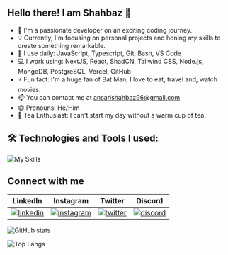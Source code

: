 ## Hello there! I am Shahbaz 👋
- 🔭 I'm a passionate developer on an exciting coding journey.
- 💡 Currently, I'm focusing on personal projects and honing my skills to create something remarkable.
- 🚀 I use daily: JavaScript, Typescript, Git, Bash, VS Code
- 💻 I work using: NextJS, React, ShadCN, Tailwind CSS, Node.js, MongoDB, PostgreSQL, Vercel, GitHub
- ⚡️ Fun fact: I'm a huge fan of Bat Man, I love to eat, travel and, watch movies.
- 📫 You can contact me at ansarishahbaz96@gmail.com
- 😄 Pronouns: He/Him
- 🍵 Tea Enthusiast: I can't start my day without a warm cup of tea.


## 🛠️ Technologies and Tools I used:
![My Skills](https://skillicons.dev/icons?i=js,ts,tailwind,react,next,git,github,vercel,nodejs,mongodb,postgresql,prisma,html,css,sass)

## Connect with me

| LinkedIn | Instagram | Twitter | Discord |
| -------- | --------- | ------- | ------- |
| [![linkedin](https://skillicons.dev/icons?i=linkedin)](https://www.linkedin.com/in/shahbazahmedansari/) | [![instagram](https://skillicons.dev/icons?i=instagram)](https://www.instagram.com/shahbazahmedansari/) | [![twitter](https://skillicons.dev/icons?i=twitter)](https://twitter.com/Shahbaz__16) | [![discord](https://skillicons.dev/icons?i=discord)](https://www.discord.com/users/shahbazansari) |


![GitHub stats](https://github-readme-stats.vercel.app/api?username=shahbazahmedansari&show_icons=true&theme=tokyonight)


![Top Langs](https://github-readme-stats.vercel.app/api/top-langs?username=shahbazahmedansari&show_icons=true&locale=en&layout=compact&theme=tokyonight)

